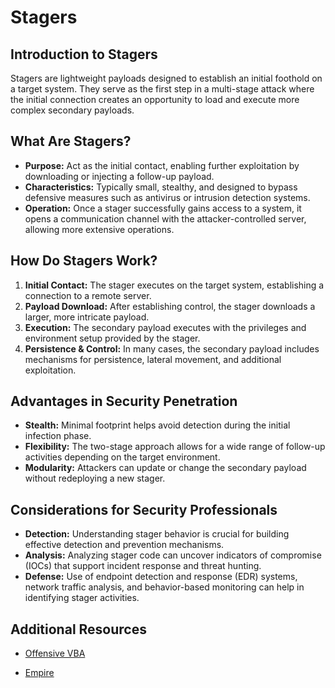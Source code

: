 # Stagers

## Introduction to Stagers

Stagers are lightweight payloads designed to establish an initial foothold on a target system. They serve as the first step in a multi-stage attack where the initial connection creates an opportunity to load and execute more complex secondary payloads.

## What Are Stagers?

- **Purpose:** Act as the initial contact, enabling further exploitation by downloading or injecting a follow-up payload.
- **Characteristics:** Typically small, stealthy, and designed to bypass defensive measures such as antivirus or intrusion detection systems.
- **Operation:** Once a stager successfully gains access to a system, it opens a communication channel with the attacker-controlled server, allowing more extensive operations.

## How Do Stagers Work?

1. **Initial Contact:** The stager executes on the target system, establishing a connection to a remote server.
2. **Payload Download:** After establishing control, the stager downloads a larger, more intricate payload.
3. **Execution:** The secondary payload executes with the privileges and environment setup provided by the stager.
4. **Persistence & Control:** In many cases, the secondary payload includes mechanisms for persistence, lateral movement, and additional exploitation.

## Advantages in Security Penetration

- **Stealth:** Minimal footprint helps avoid detection during the initial infection phase.
- **Flexibility:** The two-stage approach allows for a wide range of follow-up activities depending on the target environment.
- **Modularity:** Attackers can update or change the secondary payload without redeploying a new stager.

## Considerations for Security Professionals

- **Detection:** Understanding stager behavior is crucial for building effective detection and prevention mechanisms.
- **Analysis:** Analyzing stager code can uncover indicators of compromise (IOCs) that support incident response and threat hunting.
- **Defense:** Use of endpoint detection and response (EDR) systems, network traffic analysis, and behavior-based monitoring can help in identifying stager activities.

## Additional Resources

- [Offensive VBA](https://github.com/S3cur3Th1sSh1t/OffensiveVBA)

- [Empire]()